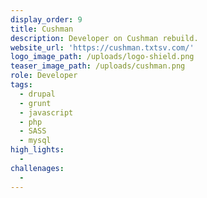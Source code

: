 ```yaml
---
display_order: 9
title: Cushman
description: Developer on Cushman rebuild.
website_url: 'https://cushman.txtsv.com/'
logo_image_path: /uploads/logo-shield.png
teaser_image_path: /uploads/cushman.png
role: Developer
tags:
  - drupal
  - grunt
  - javascript
  - php
  - SASS
  - mysql
high_lights:
  -
challenages:
  -
---
```


